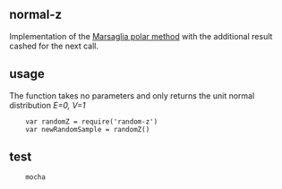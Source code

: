 ## normal-z

Implementation of the [Marsaglia polar method](http://en.wikipedia.org/wiki/Normal_distribution#Generating_values_from_normal_distribution)
with the additional result cashed for the next call.


## usage

The function takes no parameters and only returns the unit normal distribution *E=0, V=1*

		var randomZ = require('random-z')
		var newRandomSample = randomZ()

## test

		mocha
